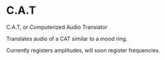 # C.A.T
C.A.T, or Computerized Audio Translator

Translates audio of a CAT similar to a mood ring.

Currently registers amplitudes, will soon register frequencies.
